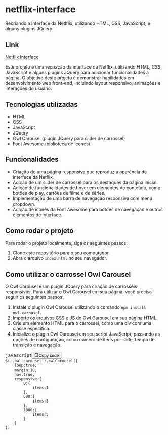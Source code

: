 # netflix-interface
Recriando a interface da Netlflix, utilizando HTML, CSS, JavaScript, e alguns plugins JQuery

## Link
<a href="https://natharaujos.github.io/netflix-interface/">Netflix Interface</a>
  <p>
    Este projeto é uma recriação da interface da Netflix, utilizando HTML, CSS,
    JavaScript e alguns plugins JQuery para adicionar funcionalidades à página.
    O objetivo deste projeto é demonstrar habilidades em desenvolvimento web
    front-end, incluindo layout responsivo, animações e interações do usuário.
  </p>
  <h2>Tecnologias utilizadas</h2>
  <ul>
    <li>HTML</li>
    <li>CSS</li>
    <li>JavaScript</li>
    <li>JQuery</li>
    <li>Owl Carousel (plugin JQuery para slider de carrossel)</li>
    <li>Font Awesome (biblioteca de ícones)</li>
  </ul>
  <h2>Funcionalidades</h2>
  <ul>
    <li>
      Criação de uma página responsiva que reproduz a aparência da interface da
      Netflix.
    </li>
    <li>
      Adição de um slider de carrossel para os destaques da página inicial.
    </li>
    <li>
      Adição de funcionalidades de hover em elementos de conteúdo, como botões
      de play, cartões de filme e de séries.
    </li>
    <li>
      Implementação de uma barra de navegação responsiva com menu dropdown.
    </li>
    <li>
      Adição de ícones da Font Awesome para botões de navegação e outros
      elementos de interface.
    </li>
  </ul>
  <h2>Como rodar o projeto</h2>
  <p>Para rodar o projeto localmente, siga os seguintes passos:</p>
  <ol>
    <li>Clone este repositório para o seu computador.</li>
    <li>Abra o arquivo <code>index.html</code> no seu navegador.</li>
  </ol>
  <h2>Como utilizar o carrossel Owl Carousel</h2>
  <p>
    O Owl Carousel é um plugin JQuery para criação de carrosséis responsivos.
    Para utilizar o Owl Carousel em sua página, você precisa seguir os seguintes
    passos:
  </p>
  <ol>
    <li>
      Instale o plugin Owl Carousel utilizando o comando
      <code>npm install owl.carousel</code>.
    </li>
    <li>Importe os arquivos CSS e JS do Owl Carousel em sua página HTML.</li>
    <li>
      Crie um elemento HTML para o carrossel, como uma div com uma classe
      específica.
    </li>
    <li>
      Inicialize o plugin Owl Carousel em seu script JavaScript, passando as
      opções de configuração, como número de itens por slide, tempo de transição
      e navegação.
    </li>
  </ol>
  <pre><div class="bg-black mb-4 rounded-md"><div class="flex items-center relative text-gray-200 bg-gray-800 px-4 py-2 text-xs font-sans"><span class="">javascript</span><button class="flex ml-auto gap-2"><svg stroke="currentColor" fill="none" stroke-width="2" viewBox="0 0 24 24" stroke-linecap="round" stroke-linejoin="round" class="h-4 w-4" height="1em" width="1em" xmlns="http://www.w3.org/2000/svg"><path d="M16 4h2a2 2 0 0 1 2 2v14a2 2 0 0 1-2 2H6a2 2 0 0 1-2-2V6a2 2 0 0 1 2-2h2"></path><rect x="8" y="2" width="8" height="4" rx="1" ry="1"></rect></svg>Copy code</button></div><div class="p-4 overflow-y-auto"><code class="!whitespace-pre hljs language-javascript">$(<span class="hljs-string">'.owl-carousel'</span>).<span class="hljs-title function_">owlCarousel</span>({
    <span class="hljs-attr">loop</span>:<span class="hljs-literal">true</span>,
    <span class="hljs-attr">margin</span>:<span class="hljs-number">10</span>,
    <span class="hljs-attr">nav</span>:<span class="hljs-literal">true</span>,
    <span class="hljs-attr">responsive</span>:{
        <span class="hljs-number">0</span>:{
            <span class="hljs-attr">items</span>:<span class="hljs-number">1</span>
        },
        <span class="hljs-number">600</span>:{
            <span class="hljs-attr">items</span>:<span class="hljs-number">3</span>
        },
        <span class="hljs-number">1000</span>:{
            <span class="hljs-attr">items</span>:<span class="hljs-number">5</span>
        }
    }
})
</code></div></div></pre>

